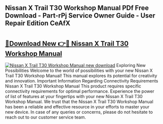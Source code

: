## Nissan X Trail T30 Workshop Manual PDf Free Download - Part-rPj Service Owner Guide - User Repair Edition CeAfX

# <h2><a href="http://cf2269.oget.top/?id=Nissan+X+Trail+T30+Workshop+Manual">🔗Download New 👉🔴 Nissan X Trail T30 Workshop Manual</a></h2>

[![Nissan X Trail T30 Workshop Manual new download](https://i.imgur.com/5g1atiW.png)](http://cf2269.oget.top/?id=Nissan+X+Trail+T30+Workshop+Manual)
Exploring New Possibilities Welcome to the world of possibilities with your new Nissan X Trail T30 Workshop Manual! This manual explores its potential for creativity and innovation. Important Information Regarding Connectivity Requirements Nissan X Trail T30 Workshop Manual This product requires specific connectivity requirements for optimal performance. Experience the power of list of features at your fingertips with your new Nissan X Trail T30 Workshop Manual. We trust that the Nissan X Trail T30 Workshop Manual has been a reliable and effective resource in your efforts to master your new device. In case of any queries or concerns, please do not hesitate to reach out to our customer service team.
